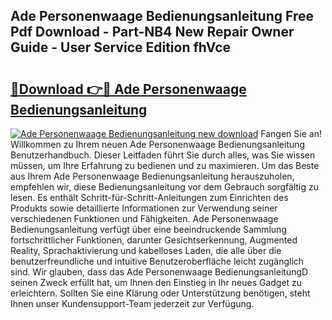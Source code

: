 ## Ade Personenwaage Bedienungsanleitung Free Pdf Download - Part-NB4 New Repair Owner Guide - User Service Edition fhVce

# <h2><a href="http://df4w2u.blite.top/?on=Ade+Personenwaage+Bedienungsanleitung">🔗Download 👉🔴 Ade Personenwaage Bedienungsanleitung</a></h2>

[![Ade Personenwaage Bedienungsanleitung new download](https://i.imgur.com/lujVjoI.png)](http://df4w2u.blite.top/?on=Ade+Personenwaage+Bedienungsanleitung)
Fangen Sie an! Willkommen zu Ihrem neuen Ade Personenwaage Bedienungsanleitung Benutzerhandbuch. Dieser Leitfaden führt Sie durch alles, was Sie wissen müssen, um Ihre Erfahrung zu bedienen und zu maximieren. Um das Beste aus Ihrem Ade Personenwaage Bedienungsanleitung herauszuholen, empfehlen wir, diese Bedienungsanleitung vor dem Gebrauch sorgfältig zu lesen. Es enthält Schritt-für-Schritt-Anleitungen zum Einrichten des Produkts sowie detaillierte Informationen zur Verwendung seiner verschiedenen Funktionen und Fähigkeiten. Ade Personenwaage Bedienungsanleitung verfügt über eine beeindruckende Sammlung fortschrittlicher Funktionen, darunter Gesichtserkennung, Augmented Reality, Sprachaktivierung und kabelloses Laden, die alle über die benutzerfreundliche und intuitive Benutzeroberfläche leicht zugänglich sind. Wir glauben, dass das Ade Personenwaage BedienungsanleitungD seinen Zweck erfüllt hat, um Ihnen den Einstieg in Ihr neues Gadget zu erleichtern. Sollten Sie eine Klärung oder Unterstützung benötigen, steht Ihnen unser Kundensupport-Team jederzeit zur Verfügung.

